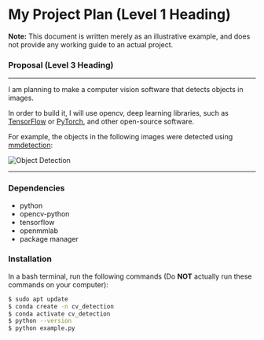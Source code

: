 # My Project Plan (Level 1 Heading)

**Note:** This document is written merely as an illustrative example, and does not provide any working guide to an actual project.

### Proposal (Level 3 Heading)
<hr>
I am planning to make a computer vision software that detects objects in images.   

In order to build it, I will use opencv, deep learning libraries, such as [TensorFlow](https://www.tensorflow.org/?hl=ko) or [PyTorch](https://pytorch.org/), and other open-source software.

For example, the objects in the following images were detected using [mmdetection](https://github.com/open-mmlab/mmdetection):

![Object Detection](https://user-images.githubusercontent.com/12907710/137271636-56ba1cd2-b110-4812-8221-b4c120320aa9.png)

<hr>

### Dependencies

- python
- opencv-python
- tensorflow
- openmmlab
- package manager

### Installation

In a bash terminal, run the following commands (Do **NOT** actually run these commands on your computer):

```bash
$ sudo apt update 
$ conda create -n cv_detection 
$ conda activate cv_detection 
$ python --version 
$ python example.py
